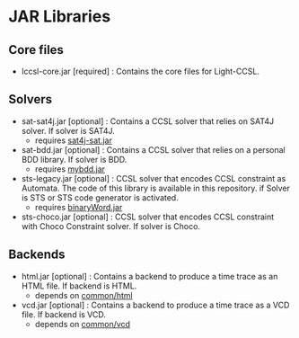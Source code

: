 # JAR Libraries
## Core files
- lccsl-core.jar [required] : Contains the core files for Light-CCSL.

## Solvers
- sat-sat4j.jar [optional] : Contains a CCSL solver that relies on SAT4J solver. If solver is SAT4J.
  - requires [sat4j-sat.jar](https://www.sat4j.org/)
- sat-bdd.jar [optional] : Contains a CCSL solver that relies on a personal BDD library. If solver is BDD.
  - requires [mybdd.jar](../common/) 
- sts-legacy.jar [optional] : CCSL solver that encodes CCSL constraint as Automata. The code of this library is available in this repository. if Solver is STS or STS code generator is activated.
  - requires [binaryWord.jar](../common/)
- sts-choco.jar [optional] : CCSL solver that encodes CCSL constraint with Choco Constraint solver. If solver is Choco.

## Backends
- html.jar [optional] : Contains a backend to produce a time trace as an HTML file. If backend is HTML.
  - depends on [common/html](../common)
- vcd.jar [optional] : Contains a backend to produce a time trace as a VCD file. If backend is VCD.
  - depends on [common/vcd](../common)
